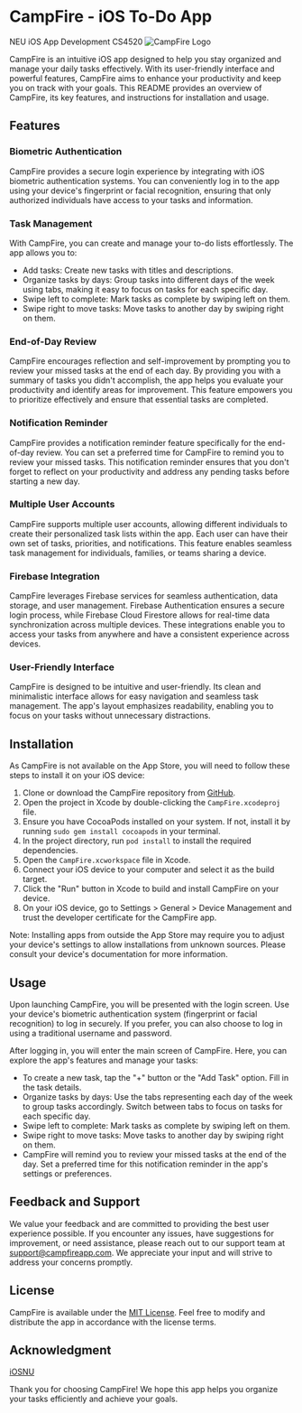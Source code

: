 # CampFire - iOS To-Do App
NEU iOS App Development CS4520
![CampFire Logo](CampFire/Assets.xcassets/campfire.imageset)

CampFire is an intuitive iOS app designed to help you stay organized and manage your daily tasks effectively. With its user-friendly interface and powerful features, CampFire aims to enhance your productivity and keep you on track with your goals. This README provides an overview of CampFire, its key features, and instructions for installation and usage.

## Features

### Biometric Authentication
CampFire provides a secure login experience by integrating with iOS biometric authentication systems. You can conveniently log in to the app using your device's fingerprint or facial recognition, ensuring that only authorized individuals have access to your tasks and information.

### Task Management
With CampFire, you can create and manage your to-do lists effortlessly. The app allows you to:
- Add tasks: Create new tasks with titles and descriptions.
- Organize tasks by days: Group tasks into different days of the week using tabs, making it easy to focus on tasks for each specific day.
- Swipe left to complete: Mark tasks as complete by swiping left on them.
- Swipe right to move tasks: Move tasks to another day by swiping right on them.

### End-of-Day Review
CampFire encourages reflection and self-improvement by prompting you to review your missed tasks at the end of each day. By providing you with a summary of tasks you didn't accomplish, the app helps you evaluate your productivity and identify areas for improvement. This feature empowers you to prioritize effectively and ensure that essential tasks are completed.

### Notification Reminder
CampFire provides a notification reminder feature specifically for the end-of-day review. You can set a preferred time for CampFire to remind you to review your missed tasks. This notification reminder ensures that you don't forget to reflect on your productivity and address any pending tasks before starting a new day.

### Multiple User Accounts
CampFire supports multiple user accounts, allowing different individuals to create their personalized task lists within the app. Each user can have their own set of tasks, priorities, and notifications. This feature enables seamless task management for individuals, families, or teams sharing a device.

### Firebase Integration
CampFire leverages Firebase services for seamless authentication, data storage, and user management. Firebase Authentication ensures a secure login process, while Firebase Cloud Firestore allows for real-time data synchronization across multiple devices. These integrations enable you to access your tasks from anywhere and have a consistent experience across devices.

### User-Friendly Interface
CampFire is designed to be intuitive and user-friendly. Its clean and minimalistic interface allows for easy navigation and seamless task management. The app's layout emphasizes readability, enabling you to focus on your tasks without unnecessary distractions.

## Installation

As CampFire is not available on the App Store, you will need to follow these steps to install it on your iOS device:

1. Clone or download the CampFire repository from [GitHub](https://github.com/NoHaxsJustAsian/CampFire).
2. Open the project in Xcode by double-clicking the `CampFire.xcodeproj` file.
3. Ensure you have CocoaPods installed on your system. If not, install it by running `sudo gem install cocoapods` in your terminal.
4. In the project directory, run `pod install` to install the required dependencies.
5. Open the `CampFire.xcworkspace` file in Xcode.
6. Connect your iOS device to your computer and select it as the build target.
7. Click the "Run" button in Xcode to build and install CampFire on your device.
8. On your iOS device, go to Settings > General > Device Management and trust the developer certificate for the CampFire app.

Note: Installing apps from outside the App Store may require you to adjust your device's settings to allow installations from unknown sources. Please consult your device's documentation for more information.

## Usage

Upon launching CampFire, you will be presented with the login screen. Use your device's biometric authentication system (fingerprint or facial recognition) to log in securely. If you prefer, you can also choose to log in using a traditional username and password.

After logging in, you will enter the main screen of CampFire. Here, you can explore the app's features and manage your tasks:
- To create a new task, tap the "+" button or the "Add Task" option. Fill in the task details.
- Organize tasks by days: Use the tabs representing each day of the week to group tasks accordingly. Switch between tabs to focus on tasks for each specific day.
- Swipe left to complete: Mark tasks as complete by swiping left on them.
- Swipe right to move tasks: Move tasks to another day by swiping right on them.
- CampFire will remind you to review your missed tasks at the end of the day. Set a preferred time for this notification reminder in the app's settings or preferences.

## Feedback and Support

We value your feedback and are committed to providing the best user experience possible. If you encounter any issues, have suggestions for improvement, or need assistance, please reach out to our support team at support@campfireapp.com. We appreciate your input and will strive to address your concerns promptly.

## License

CampFire is available under the [MIT License](https://opensource.org/licenses/MIT). Feel free to modify and distribute the app in accordance with the license terms.

## Acknowledgment

[iOSNU](https://iosnu.sakibnm.space/)

Thank you for choosing CampFire! We hope this app helps you organize your tasks efficiently and achieve your goals.
